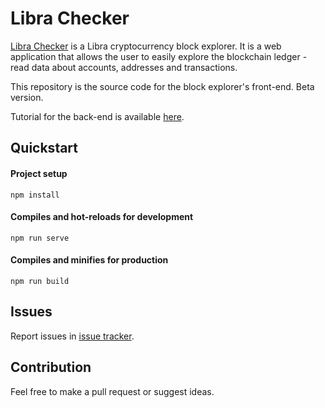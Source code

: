 # Libra Checker

[Libra Checker](https://librachecker.com) is a Libra cryptocurrency block explorer. It is a web application that allows the user to easily explore the blockchain ledger - read data about accounts, addresses and transactions.

This repository is the source code for the block explorer's front-end. Beta version.

Tutorial for the back-end is available [here](https://librastartup.com/blog/tutorial-how-to-create-block-explorer-for-libra-cryptocurrency-part-1-the-backend/).


## Quickstart

#### Project setup
```
npm install
```

#### Compiles and hot-reloads for development
```
npm run serve
```

#### Compiles and minifies for production
```
npm run build
```

## Issues

Report issues in [issue tracker](https://github.com/giekaton/libra-checker/issues).

## Contribution

Feel free to make a pull request or suggest ideas.
